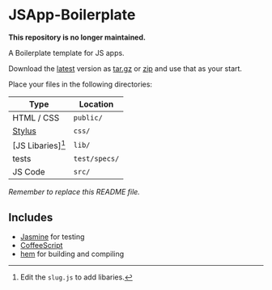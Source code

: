 JSApp-Boilerplate
=================

**This repository is no longer maintained.**

A Boilerplate template for JS apps.

Download the [latest][] version as [tar.gz][] or [zip][] and use that as your
start.

Place your files in the following directories:

| Type              | Location      |
|-------------------|---------------|
| HTML / CSS        | `public/`     |
| [Stylus][]        | `css/`        |
| [JS Libaries][^1] | `lib/`        |
| tests             | `test/specs/` |
| JS Code           | `src/`        |

*Remember to replace this README file.*

[^1]: Edit the `slug.js` to add libaries.

## Includes ##

* [Jasmine](https://jasmine.github.io/) for testing
* [CoffeeScript](http://coffeescript.org/)
* [hem](http://spinejs.com/docs/hem) for building and compiling

[latest]: https://github.com/sukima/JSApp-Boilerplate/tree/latest
[tar.gz]: https://github.com/sukima/JSApp-Boilerplate/archive/latest.tar.gz
[zip]: https://github.com/sukima/JSApp-Boilerplate/archive/latest.zip
[Stylus]: http://learnboost.github.com/stylus/
